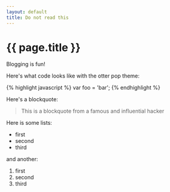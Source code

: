 ```yaml
---
layout: default
title: Do not read this
---
```


<h1 class="header-name">{{ page.title }}</h1>

Blogging is fun!

Here's what code looks like with the otter pop theme:

{% highlight javascript %}
var foo = 'bar';
{% endhighlight %}

Here's a blockquote:

> This is a blockquote from a famous and influential hacker

Here is some lists:

- first
- second
- third

and another:

1. first
2. second
3. third
